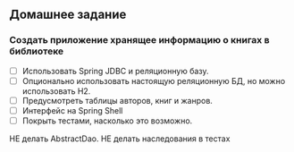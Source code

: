 ## Домашнее задание
### Создать приложение хранящее информацию о книгах в библиотеке
-[ ] Использовать Spring JDBC и реляционную базу.
-[ ] Опционально использовать настоящую реляционную БД, но можно использовать H2.
-[ ] Предусмотреть таблицы авторов, книг и жанров.
-[ ] Интерфейс на Spring Shell
-[ ] Покрыть тестами, насколько это возможно.

НЕ делать AbstractDao.
НЕ делать наследования в тестах